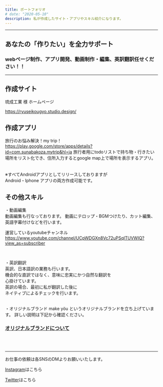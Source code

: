 ```yaml
---
title: ポートフォリオ 
# date: "2020-05-10"
description: 私が作成したサイト・アプリやスキル紹介になります。
---
```

__________________________________
## あなたの「作りたい」を全力サポート
### webページ制作、アプリ開発、動画制作・編集、英訳翻訳任せください！！


__________________________________
## 作成サイト  


琉成工業 様 ホームページ

https://ryuseikougyo.studio.design/

<!-- ### BAR SMILE 様 ホームページ

https://barsmile.studio.design/  -->




## 作成アプリ


旅行のお悩み解決！my trip！  
https://play.google.com/store/apps/details?id=com.sunabakoza.mytrip&hl=ja
旅行者用にtodoリストで持ち物・行きたい場所をリスト化でき、住所入力するとgoogle map上で場所を表示するアプリ。  
<br>
<br>
※すべてAndroidアプリとしてリリースしておりますが  
Android・Iphone アプリの両方作成可能です。  



## その他スキル

・動画編集  
動画編集も行なっております。
動画にテロップ・BGMつけたり、カット編集、  
英語字幕付けなどを行います。  


運営しているyoutubeチャンネル  
https://www.youtube.com/channel/UCpWDGXn8Vc72uPSqITUVWlQ?view_as=subscriber  

<br>


・英訳翻訳  
英訳、日本語訳の業務も行います。  
機会的な直訳ではなく、意味に忠実にかつ自然な翻訳を  
心掛けています。  
英訳の場合、最初に私が翻訳した後に  
ネイティブによるチェックを行います。

<br>
・オリジナルブランド
make yöu というオリジナルブランドを立ち上げています。  
詳しい説明は下記から確認ください。  
<br>

### [オリジナルブランドについて](https://asaneblog.netlify.app/originambrand/)

<br><br>

__________________________________  

お仕事の依頼は各SNSのDMよりお願いいたします。
<br>

[Instagram](https://www.instagram.com/asane108/?hl=ja)はこちら  

[Twitter](https://twitter.com/asa1084)はこちら